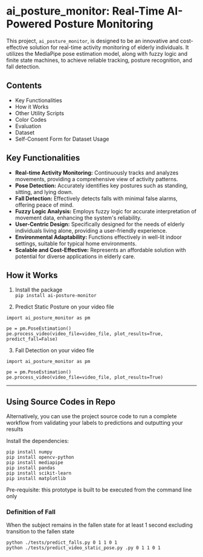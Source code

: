 # ai_posture_monitor: Real-Time AI-Powered Posture Monitoring

This project, `ai_posture_monitor`, is designed to be an innovative and cost-effective solution for real-time activity monitoring of elderly individuals. It utilizes the MediaPipe pose estimation model, along with fuzzy logic and finite state machines, to achieve reliable tracking, posture recognition, and fall detection.

## Contents
- Key Functionalities
- How it Works
- Other Utility Scripts
- Color Codes
- Evaluation
- Dataset
- Self-Consent Form for Dataset Usage


## Key Functionalities

* **Real-time Activity Monitoring:** Continuously tracks and analyzes movements, providing a comprehensive view of activity patterns.
* **Pose Detection:** Accurately identifies key postures such as standing, sitting, and lying down.
* **Fall Detection:** Effectively detects falls with minimal false alarms, offering peace of mind.
* **Fuzzy Logic Analysis:** Employs fuzzy logic for accurate interpretation of movement data, enhancing the system's reliability.
* **User-Centric Design:** Specifically designed for the needs of elderly individuals living alone, providing a user-friendly experience.
* **Environmental Adaptability:** Functions effectively in well-lit indoor settings, suitable for typical home environments.
* **Scalable and Cost-Effective:** Represents an affordable solution with potential for diverse applications in elderly care.

## How it Works
1. Install the package  
   `pip install ai-posture-monitor`  

2. Predict Static Posture on your video file
```
import ai_posture_monitor as pm

pe = pm.PoseEstimation()
pe.process_video(video_file=video_file, plot_results=True, predict_fall=False)
```

3. Fall Detection on your video file
```
import ai_posture_monitor as pm

pe = pm.PoseEstimation()
pe.process_video(video_file=video_file, plot_results=True)
```

----

## Using Source Codes in Repo
Alternatively, you can use the project source code to run a complete workflow from validating your labels to predictions and outputting your results  

Install the dependencies:
```aiignore
pip install numpy
pip install opencv-python
pip install mediapipe
pip install pandas
pip install scikit-learn
pip install matplotlib
```
Pre-requisite: this prototype is built to be executed from the command line only

### Definition of Fall
When the subject remains in the fallen state for at least 1 second excluding transition to the fallen state

```aiignore
python ./tests/predict_falls.py 0 1 1 0 1
python ./tests/predict_video_static_pose.py .py 0 1 1 0 1
```